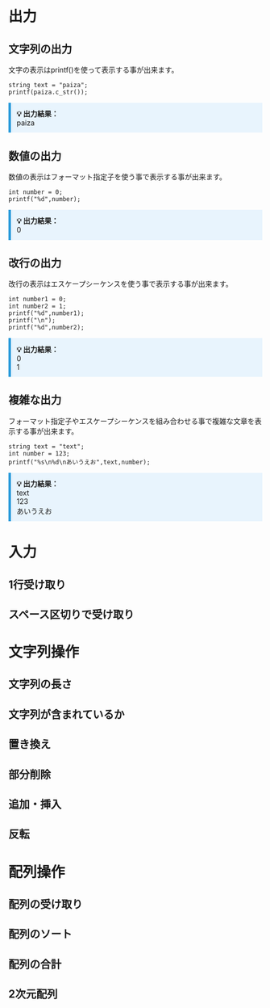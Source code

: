 # 出力
## 文字列の出力
文字の表示はprintf()を使って表示する事が出来ます。
```clike
string text = "paiza";
printf(paiza.c_str());
```
<div style="border-left: 5px solid #2d9cdb; background: #e8f4fd; padding: 0.8em; margin: 1em 0;">
  <strong>💡 出力結果：</strong><br>
  paiza
</div>

## 数値の出力
数値の表示はフォーマット指定子を使う事で表示する事が出来ます。
```clike
int number = 0;
printf("%d",number);
```
<div style="border-left: 5px solid #2d9cdb; background: #e8f4fd; padding: 0.8em; margin: 1em 0;">
  <strong>💡 出力結果：</strong><br>
  0
</div>

## 改行の出力
改行の表示はエスケープシーケンスを使う事で表示する事が出来ます。
```clike
int number1 = 0;
int number2 = 1;
printf("%d",number1);
printf("\n");
printf("%d",number2);
```
<div style="border-left: 5px solid #2d9cdb; background: #e8f4fd; padding: 0.8em; margin: 1em 0;">
  <strong>💡 出力結果：</strong><br>
  0 <br>
  1
</div>

## 複雑な出力
フォーマット指定子やエスケープシーケンスを組み合わせる事で複雑な文章を表示する事が出来ます。
```clike
string text = "text";
int number = 123;
printf("%s\n%d\nあいうえお",text,number);
```
<div style="border-left: 5px solid #2d9cdb; background: #e8f4fd; padding: 0.8em; margin: 1em 0;">
  <strong>💡 出力結果：</strong><br>
  text<br>
  123<br>
  あいうえお
</div>

# 入力
## 1行受け取り
## スペース区切りで受け取り
# 文字列操作
## 文字列の長さ
## 文字列が含まれているか
## 置き換え
## 部分削除
## 追加・挿入
## 反転
# 配列操作
## 配列の受け取り
## 配列のソート
## 配列の合計
## 2次元配列